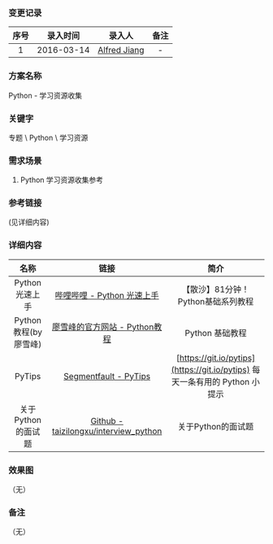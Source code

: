 ### 变更记录

| 序号 | 录入时间 | 录入人 | 备注 |
|:--------:|:--------:|:--------:|:--------:|
| 1 | 2016-03-14 | [Alfred Jiang](https://github.com/viktyz) | - |

### 方案名称

Python - 学习资源收集

### 关键字

专题 \ Python \ 学习资源

### 需求场景

1. Python 学习资源收集参考

### 参考链接
(见详细内容)

### 详细内容

| 名称 | 链接 | 简介 |
|:--------:|:--------:|:--------:|
| Python 光速上手 | [哔哩哔哩 - Python 光速上手](http://www.bilibili.com/video/av4404866/index_1.html) | 【散沙】81分钟！Python基础系列教程 |
| Python 教程(by 廖雪峰) | [廖雪峰的官方网站 - Python教程](http://www.liaoxuefeng.com/wiki/0014316089557264a6b348958f449949df42a6d3a2e542c000) | Python 基础教程 |
| PyTips | [Segmentfault - PyTips](https://segmentfault.com/blog/rainy) | [https://git.io/pytips](https://git.io/pytips) 每天一条有用的 Python 小提示 |
| 关于Python的面试题 | [Github - taizilongxu/interview_python](https://github.com/taizilongxu/interview_python) | 关于Python的面试题 |

### 效果图
（无）

### 备注
（无）
